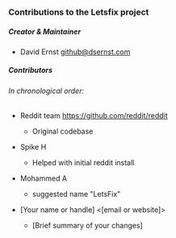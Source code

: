 ### Contributions to the Letsfix project

##### Creator & Maintainer

* David Ernst <github@dsernst.com>


##### Contributors

###### In chronological order:

* Reddit team <https://github.com/reddit/reddit>
  * Original codebase

* Spike H
  * Helped with initial reddit install

* Mohammed A
  * suggested name "LetsFix"

* [Your name or handle] <[email or website]>
  * [Brief summary of your changes]
